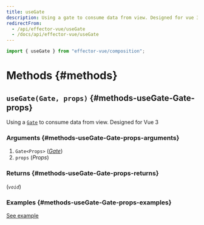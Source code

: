```yaml
---
title: useGate
description: Using a gate to consume data from view. Designed for vue 3
redirectFrom:
  - /api/effector-vue/useGate
  - /docs/api/effector-vue/useGate
---
```


```ts
import { useGate } from "effector-vue/composition";
```

# Methods {#methods}

## `useGate(Gate, props)` {#methods-useGate-Gate-props}

Using a [`Gate`](/en/api/effector-vue/Gate) to consume data from view. Designed for Vue 3

### Arguments {#methods-useGate-Gate-props-arguments}

1. `Gate<Props>` ([_Gate_](/en/api/effector-vue/Gate))
2. `props` (_Props_)

### Returns {#methods-useGate-Gate-props-returns}

(_`void`_)

### Examples {#methods-useGate-Gate-props-examples}

[See example](/en/api/effector-vue/Gate)
